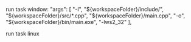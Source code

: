 run task window:
"args": [
    "-I",
    "${workspaceFolder}/include/",
    "${workspaceFolder}/src/*.cpp",
    "${workspaceFolder}/main.cpp",
    "-o",
    "${workspaceFolder}/bin/main.exe",
    "-lws2_32"
],

run task linux